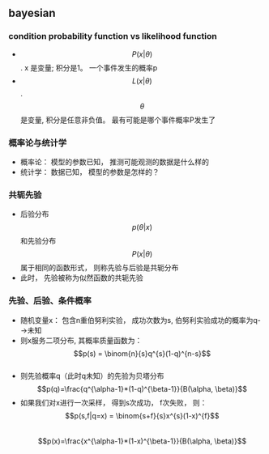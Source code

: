 ## bayesian
### condition probability function vs likelihood function
- $$P(x|\theta)$$  . x 是变量;  积分是1。 一个事件发生的概率p <br/> 
- $$L(x|\theta)$$  . $$\theta$$是变量, 积分是任意非负值。 最有可能是哪个事件概率P发生了 <br/>

### 概率论与统计学
- 概率论： 模型的参数已知， 推测可能观测的数据是什么样的 <br/>
- 统计学： 数据已知， 模型的参数是怎样的？ <br/>

### 共轭先验
- 后验分布$$p(\theta|x)$$和先验分布$$P(x|\theta)$$ 属于相同的函数形式， 则称先验与后验是共轭分布
- 此时， 先验被称为似然函数的共轭先验

### 先验、后验、条件概率
- 随机变量x： 包含n重伯努利实验， 成功次数为s, 伯努利实验成功的概率为q-->未知
- 则x服务二项分布, 其概率质量函数为：<br/>
    $$p(s) = \binom{n}{s}q^{s}(1-q)^{n-s}$$ <br/>  
- 则先验概率q（此时q未知）的先验为贝塔分布 <br/>
    $$p(q)=\frac{q^{\alpha-1}*(1-q)^{\beta-1}}{B(\alpha, \beta)}$$
- 如果我们对x进行一次采样， 得到s次成功， f次失败， 则： <br/>
    $$p(s,f|q=x) = \binom{s+f}{s}x^{s}(1-x)^{f}$$ <br/> 
    $$p(x)=\frac{x^{\alpha-1}*(1-x)^{\beta-1}}{B(\alpha, \beta)}$$

    